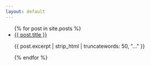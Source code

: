 ```yaml
---
layout: default
---
```


<ul>
  {% for post in site.posts %}
    <li>
      <a href="{{ post.url }}">{{ post.title }}</a>
      <p>{{ post.excerpt | strip_html | truncatewords: 50, "..." }}</p>
    </li>
  {% endfor %}
</ul>
